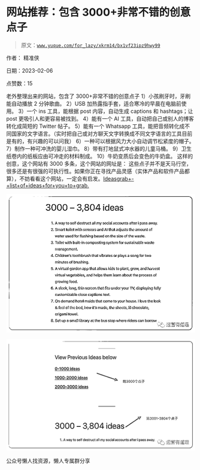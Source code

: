 # 网站推荐：包含 3000+非常不错的创意点子

> 原文：[`www.yuque.com/for_lazy/xkrm14/bx1vf23ipz9hwy99`](https://www.yuque.com/for_lazy/xkrm14/bx1vf23ipz9hwy99)

作者： 精准侠

日期：2023-02-06

点赞数：15

老外整理出来的网站，包含了 3000+非常不错的创意点子 1）小孩刷牙时，牙刷能自动播放 2 分钟歌曲。 2）USB 加热露指手套，适合寒冷的早晨在电脑前使用。 3）一个 ins 工具，能根据 post 内容，自动生成 captions 和 hashtags；让 post 更吸引人和更容易被找到。 4）能有一个 AI 工具，自动把自己或别人的博客转化成简短的 Twitter 帖子。 5）能有一个 Whatsapp 工具，能把音频转化成不同国家的文字语言。（实时把自己或对方聊天文字转换成不同文字语言的工具目前是有的，有兴趣的可以问我） 6）一种可以根据风力大小自动调节松紧度的帽子。 7）制作一种可冲洗的婴儿湿巾。 8）带有打地鼠式冲水器的儿童马桶。 9）卫生纸卷内的纸板应由可冲走的材料制成。 10）牛奶变质后会变色的牛奶盒。 这样的创意，这个网站有 3000 多条，这个网站的网址是： 这些点子并不是天马行空，很多还是有很强的可执行性。如果你正在寻找产品灵感（实体产品和软件产品都算），不妨看看这个网站，一定会有启发。[Ideasgrab+-+list+of+ideas+for+you+to+grab.](https://www.ideasgrab.com/)

![](img/0e6bea6b02a11547c473a342388ecfa1.png)  

![](img/88bbaef7d72c3b9cc82dc60213aaef14.png)  

公众号懒人找资源，懒人专属群分享

